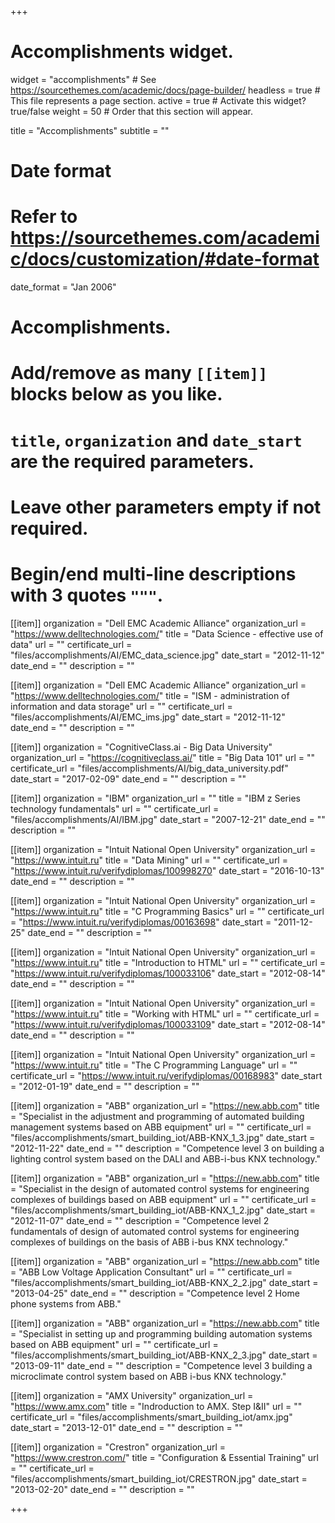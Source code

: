 +++
# Accomplishments widget.
widget = "accomplishments"  # See https://sourcethemes.com/academic/docs/page-builder/
headless = true  # This file represents a page section.
active = true  # Activate this widget? true/false
weight = 50  # Order that this section will appear.

title = "Accomplish&shy;ments"
subtitle = ""

# Date format
#   Refer to https://sourcethemes.com/academic/docs/customization/#date-format
date_format = "Jan 2006"

# Accomplishments.
#   Add/remove as many `[[item]]` blocks below as you like.
#   `title`, `organization` and `date_start` are the required parameters.
#   Leave other parameters empty if not required.
#   Begin/end multi-line descriptions with 3 quotes `"""`.

[[item]]
  organization = "Dell EMC Academic Alliance"
  organization_url = "https://www.delltechnologies.com/"
  title = "Data Science - effective use of data"
  url = ""
  certificate_url = "files/accomplishments/AI/EMC_data_science.jpg"
  date_start = "2012-11-12"
  date_end = ""
  description = ""

[[item]]
  organization = "Dell EMC Academic Alliance"
  organization_url = "https://www.delltechnologies.com/"
  title = "ISM - administration of information and data storage"
  url = ""
  certificate_url = "files/accomplishments/AI/EMC_ims.jpg"
  date_start = "2012-11-12"
  date_end = ""
  description = ""
  
[[item]]
  organization = "CognitiveClass.ai - Big Data University"
  organization_url = "https://cognitiveclass.ai/"
  title = "Big Data 101"
  url = ""
  certificate_url = "files/accomplishments/AI/big_data_university.pdf"
  date_start = "2017-02-09"
  date_end = ""
  description = ""
  
[[item]]
  organization = "IBM"
  organization_url = ""
  title = "IBM z Series technology fundamentals"
  url = ""
  certificate_url = "files/accomplishments/AI/IBM.jpg"
  date_start = "2007-12-21"
  date_end = ""
  description = ""
  
[[item]]
  organization = "Intuit National Open University"
  organization_url = "https://www.intuit.ru"
  title = "Data Mining"
  url = ""
  certificate_url = "https://www.intuit.ru/verifydiplomas/100998270"
  date_start = "2016-10-13"
  date_end = ""
  description = ""
  
[[item]]
  organization = "Intuit National Open University"
  organization_url = "https://www.intuit.ru"
  title = "C Programming Basics"
  url = ""
  certificate_url = "https://www.intuit.ru/verifydiplomas/00163698"
  date_start = "2011-12-25"
  date_end = ""
  description = ""
  
[[item]]
  organization = "Intuit National Open University"
  organization_url = "https://www.intuit.ru"
  title = "Introduction to HTML"
  url = ""
  certificate_url = "https://www.intuit.ru/verifydiplomas/100033106"
  date_start = "2012-08-14"
  date_end = ""
  description = ""
   
[[item]]
  organization = "Intuit National Open University"
  organization_url = "https://www.intuit.ru"
  title = "Working with HTML"
  url = ""
  certificate_url = "https://www.intuit.ru/verifydiplomas/100033109"
  date_start = "2012-08-14"
  date_end = ""
  description = ""
  
[[item]]
  organization = "Intuit National Open University"
  organization_url = "https://www.intuit.ru"
  title = "The C Programming Language"
  url = ""
  certificate_url = "https://www.intuit.ru/verifydiplomas/00168983"
  date_start = "2012-01-19"
  date_end = ""
  description = ""  
  
[[item]]
  organization = "ABB"
  organization_url = "https://new.abb.com"
  title = "Specialist in the adjustment and programming of automated building management systems based on ABB equipment"
  url = ""
  certificate_url = "files/accomplishments/smart_building_iot/ABB-KNX_1_3.jpg"
  date_start = "2012-11-22"
  date_end = ""
  description = "Competence level 3 on building a lighting control system based on the DALI and ABB-i-bus KNX technology." 

[[item]]
  organization = "ABB"
  organization_url = "https://new.abb.com"
  title = "Specialist in the design of automated control systems for engineering complexes of buildings based on ABB equipment"
  url = ""
  certificate_url = "files/accomplishments/smart_building_iot/ABB-KNX_1_2.jpg"
  date_start = "2012-11-07"
  date_end = ""
  description = "Competence level 2 fundamentals of design of automated control systems for engineering complexes of buildings on the basis of ABB i-bus KNX technology." 
  
[[item]]
  organization = "ABB"
  organization_url = "https://new.abb.com"
  title = "ABB Low Voltage Application Consultant"
  url = ""
  certificate_url = "files/accomplishments/smart_building_iot/ABB-KNX_2_2.jpg"
  date_start = "2013-04-25"
  date_end = ""
  description = "Competence level 2 Home phone systems from ABB." 

[[item]]
  organization = "ABB"
  organization_url = "https://new.abb.com"
  title = "Specialist in setting up and programming building automation systems based on ABB equipment"
  url = ""
  certificate_url = "files/accomplishments/smart_building_iot/ABB-KNX_2_3.jpg"
  date_start = "2013-09-11"
  date_end = ""
  description = "Competence level 3 building a microclimate control system based on ABB i-bus KNX technology." 
  
[[item]]
  organization = "AMX University"
  organization_url = "https://www.amx.com"
  title = "Indroduction to AMX. Step I&II"
  url = ""
  certificate_url = "files/accomplishments/smart_building_iot/amx.jpg"
  date_start = "2013-12-01"
  date_end = ""
  description = "" 
  
[[item]]
  organization = "Crestron"
  organization_url = "https://www.crestron.com/"
  title = "Configuration & Essential Training"
  url = ""
  certificate_url = "files/accomplishments/smart_building_iot/CRESTRON.jpg"
  date_start = "2013-02-20"
  date_end = ""
  description = "" 

+++
